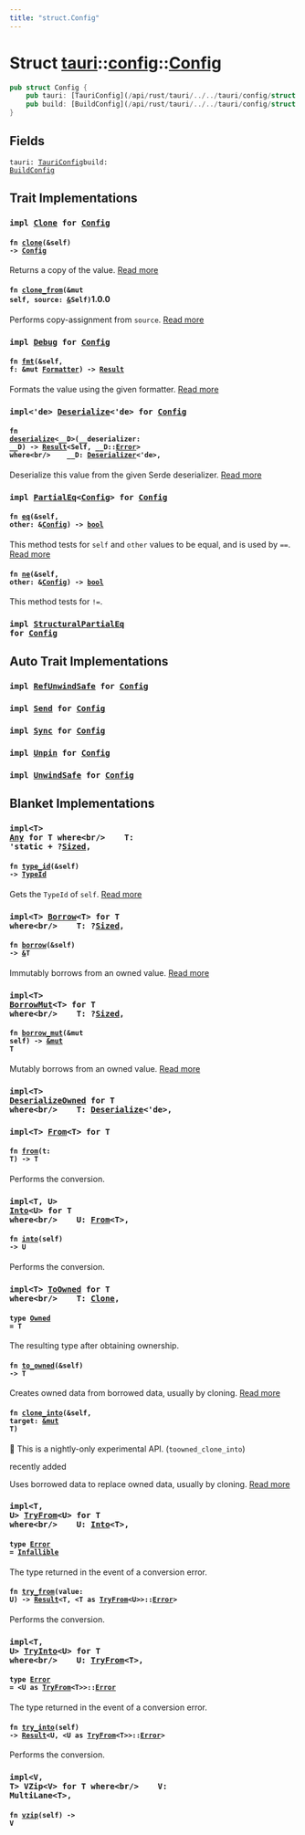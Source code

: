 ```yaml
---
title: "struct.Config"
---
```


Struct [tauri](/api/rust/tauri/../index.html)::[config](/api/rust/tauri/index.html)::[Config](/api/rust/tauri/)
===============================================================================================================

```rust
pub struct Config {
    pub tauri: [TauriConfig](/api/rust/tauri/../../tauri/config/struct.TauriConfig.html "struct tauri::config::TauriConfig"),
    pub build: [BuildConfig](/api/rust/tauri/../../tauri/config/struct.BuildConfig.html "struct tauri::config::BuildConfig"),
}
```

Fields
------

<code>tauri: [TauriConfig](/api/rust/tauri/../../tauri/config/struct.TauriConfig.html "struct tauri::config::TauriConfig")</code><code>build: [BuildConfig](/api/rust/tauri/../../tauri/config/struct.BuildConfig.html "struct tauri::config::BuildConfig")</code>

Trait Implementations
---------------------

### <code>impl [Clone](https://doc.rust-lang.org/nightly/core/clone/trait.Clone.html "trait core::clone::Clone") for [Config](/api/rust/tauri/../../tauri/config/struct.Config.html "struct tauri::config::Config")</code>

#### <code>fn [clone](https://doc.rust-lang.org/nightly/core/clone/trait.Clone.html#tymethod.clone)(&self) -&gt; [Config](/api/rust/tauri/../../tauri/config/struct.Config.html "struct tauri::config::Config")</code>

Returns a copy of the value. [Read more](https://doc.rust-lang.org/nightly/core/clone/trait.Clone.html#tymethod.clone)

#### <code>fn [clone_from](https://doc.rust-lang.org/nightly/core/clone/trait.Clone.html#method.clone_from)(&mut self, source: [&](https://doc.rust-lang.org/nightly/std/primitive.reference.html)Self)</code>1.0.0

Performs copy-assignment from <code>source</code>. [Read more](https://doc.rust-lang.org/nightly/core/clone/trait.Clone.html#method.clone_from)

### <code>impl [Debug](https://doc.rust-lang.org/nightly/core/fmt/trait.Debug.html "trait core::fmt::Debug") for [Config](/api/rust/tauri/../../tauri/config/struct.Config.html "struct tauri::config::Config")</code>

#### <code>fn [fmt](https://doc.rust-lang.org/nightly/core/fmt/trait.Debug.html#tymethod.fmt)(&self, f: &mut [Formatter](https://doc.rust-lang.org/nightly/core/fmt/struct.Formatter.html "struct core::fmt::Formatter")) -&gt; [Result](https://doc.rust-lang.org/nightly/core/fmt/type.Result.html "type core::fmt::Result")</code>

Formats the value using the given formatter. [Read more](https://doc.rust-lang.org/nightly/core/fmt/trait.Debug.html#tymethod.fmt)

### <code>impl&lt;'de&gt; [Deserialize](https://docs.rs/serde/1.0.104/serde/de/trait.Deserialize.html "trait serde::de::Deserialize")&lt;'de&gt; for [Config](/api/rust/tauri/../../tauri/config/struct.Config.html "struct tauri::config::Config")</code>

#### <code>fn [deserialize](https://docs.rs/serde/1.0.104/serde/de/trait.Deserialize.html#tymethod.deserialize)&lt;__D&gt;(__deserializer: __D) -&gt; [Result](https://doc.rust-lang.org/nightly/core/result/enum.Result.html "enum core::result::Result")&lt;Self, __D::[Error](https://docs.rs/serde/1.0.104/serde/de/trait.Deserializer.html#associatedtype.Error "type serde::de::Deserializer::Error")&gt; where&lt;br/&gt;    __D: [Deserializer](https://docs.rs/serde/1.0.104/serde/de/trait.Deserializer.html "trait serde::de::Deserializer")&lt;'de&gt;,</code> 

Deserialize this value from the given Serde deserializer. [Read more](https://docs.rs/serde/1.0.104/serde/de/trait.Deserialize.html#tymethod.deserialize)

### <code>impl [PartialEq](https://doc.rust-lang.org/nightly/core/cmp/trait.PartialEq.html "trait core::cmp::PartialEq")&lt;[Config](/api/rust/tauri/../../tauri/config/struct.Config.html "struct tauri::config::Config")&gt; for [Config](/api/rust/tauri/../../tauri/config/struct.Config.html "struct tauri::config::Config")</code>

#### <code>fn [eq](https://doc.rust-lang.org/nightly/core/cmp/trait.PartialEq.html#tymethod.eq)(&self, other: &[Config](/api/rust/tauri/../../tauri/config/struct.Config.html "struct tauri::config::Config")) -&gt; [bool](https://doc.rust-lang.org/nightly/std/primitive.bool.html)</code>

This method tests for <code>self</code> and <code>other</code> values to be equal, and is used by <code>==</code>. [Read more](https://doc.rust-lang.org/nightly/core/cmp/trait.PartialEq.html#tymethod.eq)

#### <code>fn [ne](https://doc.rust-lang.org/nightly/core/cmp/trait.PartialEq.html#method.ne)(&self, other: &[Config](/api/rust/tauri/../../tauri/config/struct.Config.html "struct tauri::config::Config")) -&gt; [bool](https://doc.rust-lang.org/nightly/std/primitive.bool.html)</code>

This method tests for <code>!=</code>.

### <code>impl [StructuralPartialEq](https://doc.rust-lang.org/nightly/core/marker/trait.StructuralPartialEq.html "trait core::marker::StructuralPartialEq") for [Config](/api/rust/tauri/../../tauri/config/struct.Config.html "struct tauri::config::Config")</code>

Auto Trait Implementations
--------------------------

### <code>impl [RefUnwindSafe](https://doc.rust-lang.org/nightly/std/panic/trait.RefUnwindSafe.html "trait std::panic::RefUnwindSafe") for [Config](/api/rust/tauri/../../tauri/config/struct.Config.html "struct tauri::config::Config")</code>

### <code>impl [Send](https://doc.rust-lang.org/nightly/core/marker/trait.Send.html "trait core::marker::Send") for [Config](/api/rust/tauri/../../tauri/config/struct.Config.html "struct tauri::config::Config")</code>

### <code>impl [Sync](https://doc.rust-lang.org/nightly/core/marker/trait.Sync.html "trait core::marker::Sync") for [Config](/api/rust/tauri/../../tauri/config/struct.Config.html "struct tauri::config::Config")</code>

### <code>impl [Unpin](https://doc.rust-lang.org/nightly/core/marker/trait.Unpin.html "trait core::marker::Unpin") for [Config](/api/rust/tauri/../../tauri/config/struct.Config.html "struct tauri::config::Config")</code>

### <code>impl [UnwindSafe](https://doc.rust-lang.org/nightly/std/panic/trait.UnwindSafe.html "trait std::panic::UnwindSafe") for [Config](/api/rust/tauri/../../tauri/config/struct.Config.html "struct tauri::config::Config")</code>

Blanket Implementations
-----------------------

### <code>impl&lt;T&gt; [Any](https://doc.rust-lang.org/nightly/core/any/trait.Any.html "trait core::any::Any") for T where&lt;br/&gt;    T: 'static + ?[Sized](https://doc.rust-lang.org/nightly/core/marker/trait.Sized.html "trait core::marker::Sized"),</code> 

#### <code>fn [type_id](https://doc.rust-lang.org/nightly/core/any/trait.Any.html#tymethod.type_id)(&self) -&gt; [TypeId](https://doc.rust-lang.org/nightly/core/any/struct.TypeId.html "struct core::any::TypeId")</code>

Gets the <code>TypeId</code> of <code>self</code>. [Read more](https://doc.rust-lang.org/nightly/core/any/trait.Any.html#tymethod.type_id)

### <code>impl&lt;T&gt; [Borrow](https://doc.rust-lang.org/nightly/core/borrow/trait.Borrow.html "trait core::borrow::Borrow")&lt;T&gt; for T where&lt;br/&gt;    T: ?[Sized](https://doc.rust-lang.org/nightly/core/marker/trait.Sized.html "trait core::marker::Sized"),</code> 

#### <code>fn [borrow](https://doc.rust-lang.org/nightly/core/borrow/trait.Borrow.html#tymethod.borrow)(&self) -&gt; [&](https://doc.rust-lang.org/nightly/std/primitive.reference.html)T</code>

Immutably borrows from an owned value. [Read more](https://doc.rust-lang.org/nightly/core/borrow/trait.Borrow.html#tymethod.borrow)

### <code>impl&lt;T&gt; [BorrowMut](https://doc.rust-lang.org/nightly/core/borrow/trait.BorrowMut.html "trait core::borrow::BorrowMut")&lt;T&gt; for T where&lt;br/&gt;    T: ?[Sized](https://doc.rust-lang.org/nightly/core/marker/trait.Sized.html "trait core::marker::Sized"),</code> 

#### <code>fn [borrow_mut](https://doc.rust-lang.org/nightly/core/borrow/trait.BorrowMut.html#tymethod.borrow_mut)(&mut self) -&gt; [&mut](https://doc.rust-lang.org/nightly/std/primitive.reference.html) T</code>

Mutably borrows from an owned value. [Read more](https://doc.rust-lang.org/nightly/core/borrow/trait.BorrowMut.html#tymethod.borrow_mut)

### <code>impl&lt;T&gt; [DeserializeOwned](https://docs.rs/serde/1.0.104/serde/de/trait.DeserializeOwned.html "trait serde::de::DeserializeOwned") for T where&lt;br/&gt;    T: [Deserialize](https://docs.rs/serde/1.0.104/serde/de/trait.Deserialize.html "trait serde::de::Deserialize")&lt;'de&gt;,</code> 

### <code>impl&lt;T&gt; [From](https://doc.rust-lang.org/nightly/core/convert/trait.From.html "trait core::convert::From")&lt;T&gt; for T</code>

#### <code>fn [from](https://doc.rust-lang.org/nightly/core/convert/trait.From.html#tymethod.from)(t: T) -&gt; T</code>

Performs the conversion.

### <code>impl&lt;T, U&gt; [Into](https://doc.rust-lang.org/nightly/core/convert/trait.Into.html "trait core::convert::Into")&lt;U&gt; for T where&lt;br/&gt;    U: [From](https://doc.rust-lang.org/nightly/core/convert/trait.From.html "trait core::convert::From")&lt;T&gt;,</code> 

#### <code>fn [into](https://doc.rust-lang.org/nightly/core/convert/trait.Into.html#tymethod.into)(self) -&gt; U</code>

Performs the conversion.

### <code>impl&lt;T&gt; [ToOwned](https://doc.rust-lang.org/nightly/alloc/borrow/trait.ToOwned.html "trait alloc::borrow::ToOwned") for T where&lt;br/&gt;    T: [Clone](https://doc.rust-lang.org/nightly/core/clone/trait.Clone.html "trait core::clone::Clone"),</code> 

#### <code>type [Owned](https://doc.rust-lang.org/nightly/alloc/borrow/trait.ToOwned.html#associatedtype.Owned) = T</code>

The resulting type after obtaining ownership.

#### <code>fn [to_owned](https://doc.rust-lang.org/nightly/alloc/borrow/trait.ToOwned.html#tymethod.to_owned)(&self) -&gt; T</code>

Creates owned data from borrowed data, usually by cloning. [Read more](https://doc.rust-lang.org/nightly/alloc/borrow/trait.ToOwned.html#tymethod.to_owned)

#### <code>fn [clone_into](https://doc.rust-lang.org/nightly/alloc/borrow/trait.ToOwned.html#method.clone_into)(&self, target: [&mut](https://doc.rust-lang.org/nightly/std/primitive.reference.html) T)</code>

🔬 This is a nightly-only experimental API. (<code>toowned_clone_into</code>)

recently added

Uses borrowed data to replace owned data, usually by cloning. [Read more](https://doc.rust-lang.org/nightly/alloc/borrow/trait.ToOwned.html#method.clone_into)

### <code>impl&lt;T, U&gt; [TryFrom](https://doc.rust-lang.org/nightly/core/convert/trait.TryFrom.html "trait core::convert::TryFrom")&lt;U&gt; for T where&lt;br/&gt;    U: [Into](https://doc.rust-lang.org/nightly/core/convert/trait.Into.html "trait core::convert::Into")&lt;T&gt;,</code> 

#### <code>type [Error](https://doc.rust-lang.org/nightly/core/convert/trait.TryFrom.html#associatedtype.Error) = [Infallible](https://doc.rust-lang.org/nightly/core/convert/enum.Infallible.html "enum core::convert::Infallible")</code>

The type returned in the event of a conversion error.

#### <code>fn [try_from](https://doc.rust-lang.org/nightly/core/convert/trait.TryFrom.html#tymethod.try_from)(value: U) -&gt; [Result](https://doc.rust-lang.org/nightly/core/result/enum.Result.html "enum core::result::Result")&lt;T, &lt;T as [TryFrom](https://doc.rust-lang.org/nightly/core/convert/trait.TryFrom.html "trait core::convert::TryFrom")&lt;U&gt;&gt;::[Error](https://doc.rust-lang.org/nightly/core/convert/trait.TryFrom.html#associatedtype.Error "type core::convert::TryFrom::Error")&gt;</code>

Performs the conversion.

### <code>impl&lt;T, U&gt; [TryInto](https://doc.rust-lang.org/nightly/core/convert/trait.TryInto.html "trait core::convert::TryInto")&lt;U&gt; for T where&lt;br/&gt;    U: [TryFrom](https://doc.rust-lang.org/nightly/core/convert/trait.TryFrom.html "trait core::convert::TryFrom")&lt;T&gt;,</code> 

#### <code>type [Error](https://doc.rust-lang.org/nightly/core/convert/trait.TryInto.html#associatedtype.Error) = &lt;U as [TryFrom](https://doc.rust-lang.org/nightly/core/convert/trait.TryFrom.html "trait core::convert::TryFrom")&lt;T&gt;&gt;::[Error](https://doc.rust-lang.org/nightly/core/convert/trait.TryFrom.html#associatedtype.Error "type core::convert::TryFrom::Error")</code>

The type returned in the event of a conversion error.

#### <code>fn [try_into](https://doc.rust-lang.org/nightly/core/convert/trait.TryInto.html#tymethod.try_into)(self) -&gt; [Result](https://doc.rust-lang.org/nightly/core/result/enum.Result.html "enum core::result::Result")&lt;U, &lt;U as [TryFrom](https://doc.rust-lang.org/nightly/core/convert/trait.TryFrom.html "trait core::convert::TryFrom")&lt;T&gt;&gt;::[Error](https://doc.rust-lang.org/nightly/core/convert/trait.TryFrom.html#associatedtype.Error "type core::convert::TryFrom::Error")&gt;</code>

Performs the conversion.

### <code>impl&lt;V, T&gt; VZip&lt;V&gt; for T where&lt;br/&gt;    V: MultiLane&lt;T&gt;,</code> 

#### <code>fn [vzip](/api/rust/tauri/about:blank#method.vzip)(self) -&gt; V</code>
      